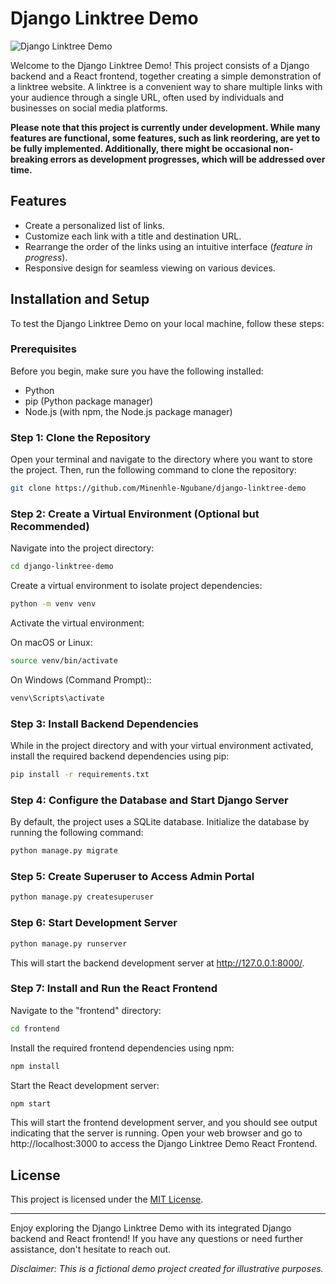 # Django Linktree Demo

![Django Linktree Demo](demo.gif)

Welcome to the Django Linktree Demo! This project consists of a Django backend and a React frontend, together creating a simple demonstration of a linktree website. A linktree is a convenient way to share multiple links with your audience through a single URL, often used by individuals and businesses on social media platforms.

**Please note that this project is currently under development. While many features are functional, some features, such as link reordering, are yet to be fully implemented. Additionally, there might be occasional non-breaking errors as development progresses, which will be addressed over time.**

## Features

- Create a personalized list of links.
- Customize each link with a title and destination URL.
- Rearrange the order of the links using an intuitive interface (*feature in progress*).
- Responsive design for seamless viewing on various devices.

## Installation and Setup

To test the Django Linktree Demo on your local machine, follow these steps:

### Prerequisites

Before you begin, make sure you have the following installed:

- Python
- pip (Python package manager)
- Node.js (with npm, the Node.js package manager)

### Step 1: Clone the Repository

Open your terminal and navigate to the directory where you want to store the project. Then, run the following command to clone the repository:

```bash
git clone https://github.com/Minenhle-Ngubane/django-linktree-demo
```

### Step 2: Create a Virtual Environment (Optional but Recommended)
Navigate into the project directory:
```bash 
cd django-linktree-demo
```

Create a virtual environment to isolate project dependencies:
```bash 
python -m venv venv
```

Activate the virtual environment:

On macOS or Linux:
```bash 
source venv/bin/activate
```

On Windows (Command Prompt)::
```bash 
venv\Scripts\activate
```

### Step 3: Install Backend Dependencies
While in the project directory and with your virtual environment activated, install the required backend dependencies using pip:

```bash
pip install -r requirements.txt
```
### Step 4: Configure the Database and Start Django Server
By default, the project uses a SQLite database. Initialize the database by running the following command:

```bash
python manage.py migrate
```

### Step 5: Create Superuser to Access Admin Portal
```bash
python manage.py createsuperuser
```

### Step 6: Start Development Server
```bash
python manage.py runserver
```
This will start the backend development server at http://127.0.0.1:8000/.

### Step 7: Install and Run the React Frontend
Navigate to the "frontend" directory:
```bash
cd frontend
```

Install the required frontend dependencies using npm:
```bash
npm install
```

Start the React development server:
```bash
npm start
```
This will start the frontend development server, and you should see output indicating that the server is running. Open your web browser and go to http://localhost:3000 to access the Django Linktree Demo React Frontend.


## License

This project is licensed under the [MIT License](LICENSE).

---

Enjoy exploring the Django Linktree Demo with its integrated Django backend and React frontend! If you have any questions or need further assistance, don't hesitate to reach out.

*Disclaimer: This is a fictional demo project created for illustrative purposes.*